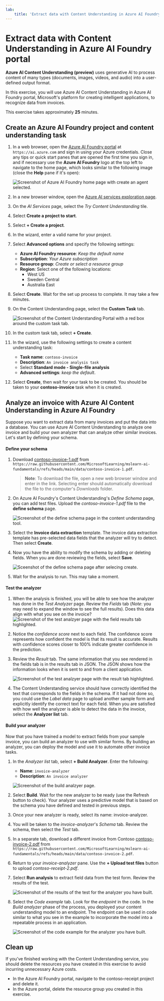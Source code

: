 ```yaml
---
lab:
    title: 'Extract data with Content Understanding in Azure AI Foundry portal​'
---
```


# Extract data with Content Understanding in Azure AI Foundry portal

**Azure AI Content Understanding (preview)** uses generative AI to process content of many types (documents, images, videos, and audio) into a user-defined output format.

In this exercise, you will use Azure AI Content Understanding in Azure AI Foundry portal, Microsoft's platform for creating intelligent applications, to recognize data from invoices. 

This exercise takes approximately **25** minutes.

## Create an Azure AI Foundry project and content understanding task

1. In a web browser, open the [Azure AI Foundry portal](https://ai.azure.com) at `https://ai.azure.com` and sign in using your Azure credentials. Close any tips or quick start panes that are opened the first time you sign in, and if necessary use the **Azure AI Foundry** logo at the top left to navigate to the home page, which looks similar to the following image (close the **Help** pane if it's open):

    ![Screenshot of Azure AI Foundry home page with create an agent selected.](./media/azure-ai-foundry-home-page.png)

1. In a new browser window, open the [Azure AI services exploration page](https://ai.azure.com/explore/aiservices).

1. On the *AI Services* page, select the *Try Content Understanding* tile.

1. Select **Create a project to start**. 

1. Select **+ Create a project**.

1. In the wizard, enter a valid name for your project. 

1. Select **Advanced options** and specify the following settings:
    - **Azure AI Foundry resource**: *Keep the default name*
    - **Subscription**: *Your Azure subscription*
    - **Resource group**: *Create or select a resource group*
    - **Region**: Select one of the following locations:
        * West US
        * Sweden Central
        * Australia East

1. Select **Create**. Wait for the set up process to complete. It may take a few minutes.

1. On the Content Understanding page, select the **Custom Task** tab. 

    ![Screenshot of the Content Understanding Portal with a red box around the custom task tab.](./media/content-understanding/custom-task.png)

1. In the custom task tab, select **+ Create**.

1. In the wizard, use the following settings to create a content understanding task:
    - **Task name**: `contoso-invoice`
    - **Description**: `An invoice analysis task`
    - Select **Standard mode - Single-file analysis**
    - **Advanced settings**: *keep the default*.

1. Select **Create**, then wait for your task to be created. You should be taken to your **contoso-invoice** task when it is created.

## Analyze an invoice with Azure AI Content Understanding in Azure AI Foundry 

Suppose you want to extract data from many invoices and put the data into a database. You can use Azure AI Content Understanding to analyze one invoice and build your own analyzer that can analyze other similar invoices. Let's start by defining your schema.

#### Define your schema 

1. Download [contoso-invoice-1.pdf](https://raw.githubusercontent.com/MicrosoftLearning/mslearn-ai-fundamentals/refs/heads/main/data/contoso-invoice-1.pdf) from `https://raw.githubusercontent.com/MicrosoftLearning/mslearn-ai-fundamentals/refs/heads/main/data/contoso-invoice-1.pdf`. 

    >**Note**: To download the file, open a new web browser window and enter in the link. Selecting enter should automatically download the file to the computer's *Downloads* folder.  

1. On Azure AI Foundry's Content Understanding's *Define Schema* page, you can add test files. Upload the *contoso-invoice-1.pdf* file to the **define schema** page.

    ![Screenshot of the define schema page in the content understanding tool.](./media/content-understanding/define-schema.png)

1. Select the **Invoice data extraction** template. The invoice data extraction template has pre-selected data fields that the analyzer will try to detect. Then select **Create**.
 
1. Now you have the ability to modify the schema by adding or deleting fields. When you are done reviewing the fields, select **Save**.

    ![Sceenshot of the define schema page after selecing create.](./media/content-understanding/define-schema-2.png)

1. Wait for the analysis to run. This may take a moment.

#### Test the analyzer 

1. When the analysis is finished, you will be able to see how the analyzer has done in the *Test Analyzer* page. Review the *Fields* tab (*Note*: you may need to expand the window to see the full results). Does this data align with what you see on the invoice? 
    ![Screenshot of the test analzyer page with the field results tab highlighted.](./media/content-understanding/test-analyzer-fields.png)

1. Notice the *confidence score* next to each field. The confidence score represents how confident the model is that its result is accurate. Results with confidence scores closer to 100% indicate greater confidence in the prediction.

1. Review the *Result* tab. The same information that you see rendered in the fields tab is in the results tab in JSON. The JSON shows how the information looks when it is sent to and from a client application. 

    ![Screenshot of the test analzyer page with the result tab highlighted.](./media/content-understanding/test-analyzer-result.png)

1. The Content Understanding service should have correctly identified the text that corresponds to the fields in the schema. If it had not done so, you could use the *Label data* page to upload another sample form and explicitly identify the correct text for each field. When you are satisfied with how well the analyzer is able to detect the data in the invoice, select the **Analyzer list** tab. 

#### Build your analyzer 

Now that you have trained a model to extract fields from your sample invoice, you can build an analyzer to use with similar forms. By building an analyzer, you can deploy the model and use it to automate other invoice tasks.

1. In the *Analyzer list* tab, select **+ Build Analyzer**. Enter the following: 
    - **Name**: `invoice-analyzer`
    - **Description**: `An invoice analyzer`

    ![Screenshot of the build analzyer page.](./media/content-understanding/build-analyzer.png)

1. Select **Build**. Wait for the new analyzer to be ready (use the Refresh button to check). Your analyzer uses a predictive model that is based on the schema you have defined and tested in previous steps. 

1. Once your new analyzer is ready, select its name: invoice-analyzer. 

1. You will be taken to the *invoice-analyzer*'s *Schema* tab. Review the schema, then select the *Test* tab.

1. In a separate tab, download a different invoice from Contoso [contoso-invoice-2.pdf](https://raw.githubusercontent.com/MicrosoftLearning/mslearn-ai-fundamentals/refs/heads/main/data/contoso-invoice-2.pdf) from `https://raw.githubusercontent.com/MicrosoftLearning/mslearn-ai-fundamentals/refs/heads/main/data/contoso-invoice-2.pdf`.

1. Return to your *invoice-analyzer* pane. Use the **+ Upload test files** button to upload *contoso-receipt-2.pdf*. 

1. Select **Run analysis** to extract field data from the test form. Review the results of the test.

    ![Screenshot of the results of the test for the analyzer you have built.](./media/content-understanding/build-analyzer-2.png)

1. Select the *Code example* tab. Look for the *endpoint* in the code. In the *Build analyzer* phase of the process, you deployed your content understanding model to an endpoint. The endpoint can be used in code similar to what you see in the example to incorporate the model into a repeatable process in an application.  

    ![Screenshot of the code example for the analyzer you have built.](./media/content-understanding/code-example.png)

## Clean up

If you’ve finished working with the Content Understanding service, you should delete the resources you have created in this exercise to avoid incurring unnecessary Azure costs.

- In the Azure AI Foundry portal, navigate to the contoso-receipt project and delete it.
- In the Azure portal, delete the resource group you created in this exercise.
